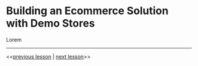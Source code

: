 # Building an Ecommerce Solution with Demo Stores

Lorem

---

<<[previous lesson](#) | [next lesson](#)>>